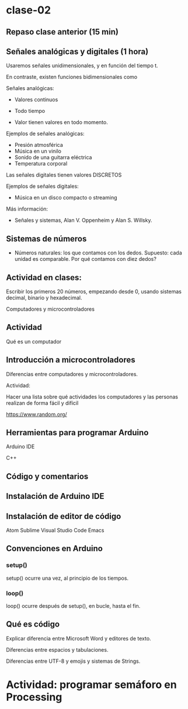 # clase-02

## Repaso clase anterior (15 min)

## Señales analógicas y digitales (1 hora)

Usaremos señales unidimensionales, y en función del tiempo t.

En contraste, existen funciones bidimensionales como



Señales analógicas:
* Valores continuos
* Todo tiempo

* Valor tienen valores en todo momento.

Ejemplos de señales analógicas:

* Presión atmosférica
* Música en un vinilo
* Sonido de una guitarra eléctrica
* Temperatura corporal

Las señales digitales tienen valores DISCRETOS

Ejemplos de señales digitales:

* Música en un disco compacto o streaming



Más información:

* Señales y sistemas, Alan V. Oppenheim y Alan S. Willsky.


## Sistemas de números

* Números naturales: los que contamos con los dedos. Supuesto: cada unidad es comparable.
Por qué contamos con diez dedos?

## Actividad en clases:

Escribir los primeros 20 números, empezando desde 0, usando sistemas decimal, binario y hexadecimal.




Computadores y microcontroladores

## Actividad

Qué es un computador



## Introducción a microcontroladores

Diferencias entre computadores y microcontroladores.

Actividad: 

Hacer una lista sobre qué actividades los computadores y las personas
realizan de forma fácil y difícil

https://www.random.org/

## Herramientas para programar Arduino

Arduino IDE

C++

## Código y comentarios

## Instalación de Arduino IDE

## Instalación de editor de código

Atom
Sublime
Visual Studio Code
Emacs

## Convenciones en Arduino

### setup()

setup() ocurre una vez, al principio de los tiempos.

### loop()

loop() ocurre después de setup(), en bucle, hasta el fin.

## Qué es código

Explicar diferencia entre Microsoft Word y editores de texto.

Diferencias entre espacios y tabulaciones.

Diferencias entre UTF-8 y emojis y sistemas de Strings.

# Actividad: programar semáforo en Processing

